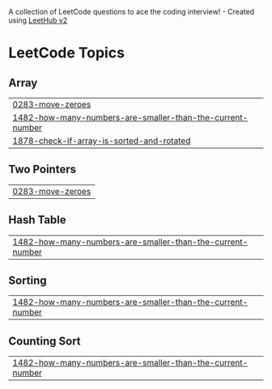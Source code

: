 A collection of LeetCode questions to ace the coding interview! - Created using [LeetHub v2](https://github.com/arunbhardwaj/LeetHub-2.0)
<!---LeetCode Topics Start-->
# LeetCode Topics
## Array
|  |
| ------- |
| [0283-move-zeroes](https://github.com/Fiteh-21/first/tree/master/0283-move-zeroes) |
| [1482-how-many-numbers-are-smaller-than-the-current-number](https://github.com/Fiteh-21/first/tree/master/1482-how-many-numbers-are-smaller-than-the-current-number) |
| [1878-check-if-array-is-sorted-and-rotated](https://github.com/Fiteh-21/first/tree/master/1878-check-if-array-is-sorted-and-rotated) |
## Two Pointers
|  |
| ------- |
| [0283-move-zeroes](https://github.com/Fiteh-21/first/tree/master/0283-move-zeroes) |
## Hash Table
|  |
| ------- |
| [1482-how-many-numbers-are-smaller-than-the-current-number](https://github.com/Fiteh-21/first/tree/master/1482-how-many-numbers-are-smaller-than-the-current-number) |
## Sorting
|  |
| ------- |
| [1482-how-many-numbers-are-smaller-than-the-current-number](https://github.com/Fiteh-21/first/tree/master/1482-how-many-numbers-are-smaller-than-the-current-number) |
## Counting Sort
|  |
| ------- |
| [1482-how-many-numbers-are-smaller-than-the-current-number](https://github.com/Fiteh-21/first/tree/master/1482-how-many-numbers-are-smaller-than-the-current-number) |
<!---LeetCode Topics End-->